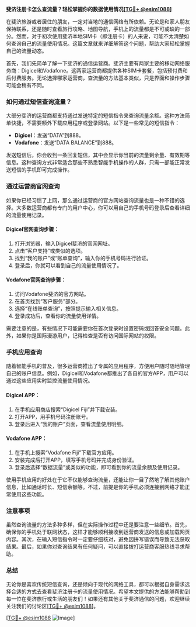 **斐济注册卡怎么查流量？轻松掌握你的数据使用情况[[TG💪+ @esim1088](https://t.me/s/esim1088)]**

在斐济旅游或者居住的朋友，一定对当地的通信网络有所依赖。无论是和家人朋友保持联系，还是随时查看旅行攻略、地图导航，手机上的流量都是不可或缺的一部分。然而，对于初次使用斐济本地SIM卡（即注册卡）的人来说，可能不太清楚如何查询自己的流量使用情况。这篇文章就来详细解答这个问题，帮助大家轻松掌握自己的流量动态。

首先，我们先简单了解一下斐济的通信运营商。斐济主要有两家主要的移动网络服务商：Digicel和Vodafone。这两家运营商都提供各种SIM卡套餐，包括预付费和后付费服务。无论选择哪家运营商，查流量的方法基本类似，只是界面和操作步骤可能会稍有不同。

### 如何通过短信查询流量？

大部分斐济的运营商都支持通过发送特定的短信指令来查询流量余额。这种方法简单快捷，不需要额外下载应用程序或登录网站。以下是一些常见的短信指令：

- **Digicel**：发送“DATA”到888。
- **Vodafone**：发送“DATA BALANCE”到888。

发送短信后，你会收到一条回复短信，其中会显示你当前的流量剩余量、有效期等信息。这种查询方式非常适合那些不熟悉智能手机操作的人群，只需一部能正常发送短信的手机即可完成操作。

### 通过运营商官网查询

如果你已经习惯了上网，那么通过运营商的官方网站查询流量也是一种不错的选择。大多数运营商都有专门的用户中心，你可以用自己的手机号码登录后查看详细的流量使用记录。

#### Digicel官网查询步骤：
1. 打开浏览器，输入Digicel斐济的官网网址。
2. 点击“客户支持”或类似的选项。
3. 找到“我的账户”或“账单查询”，输入你的手机号码进行验证。
4. 登录后，你就可以看到自己的流量使用情况了。

#### Vodafone官网查询步骤：
1. 访问Vodafone斐济的官方网站。
2. 在首页找到“客户服务”部分。
3. 选择“在线账单查询”，按照提示输入相关信息。
4. 登录成功后，查看你的流量使用详情。

需要注意的是，有些情况下可能需要你在首次登录时设置密码或回答安全问题。此外，如果你是国际漫游用户，记得检查是否有访问国际网站的权限。

### 手机应用查询

随着智能手机的普及，很多运营商推出了专属的应用程序，方便用户随时随地管理自己的账户信息。例如，Digicel和Vodafone都推出了各自的官方APP，用户可以通过这些应用实时监控流量使用情况。

#### Digicel APP：
1. 在手机应用商店搜索“Digicel Fiji”并下载安装。
2. 打开APP，用手机号码注册账号。
3. 登录后进入“我的账户”页面，查看流量使用明细。

#### Vodafone APP：
1. 在手机上搜索“Vodafone Fiji”下载官方应用。
2. 安装完成后打开APP，填写手机号码并完成身份验证。
3. 登录后选择“数据流量”或类似的功能，即可看到你的流量余额及使用记录。

使用手机应用的好处在于它不仅能够查询流量，还能让你一目了然地了解其他账户信息，比如通话时长、短信余额等。不过，前提是你的手机必须连接到网络才能正常使用这些功能。

### 注意事项

虽然查询流量的方法多种多样，但在实际操作过程中还是要注意一些细节。首先，确保你的手机处于联网状态，这样才能够顺利接收到运营商发送的信息或加载网页内容。其次，在输入短信指令时一定要仔细核对，避免因拼写错误而导致无法获取结果。最后，如果你对查询结果有任何疑问，可以直接拨打运营商客服热线寻求帮助。

### 总结

无论你是喜欢传统短信查询，还是倾向于现代的网络工具，都可以根据自身需求选择合适的方式去查看斐济注册卡的流量使用情况。希望本文提供的方法能够帮助到每一位在斐济旅行或生活的朋友们！如果还有其他关于斐济通信的问题，欢迎继续关注我们的讨论区[[TG💪+ @esim1088](https://t.me/s/esim1088)]。

[[TG💪+ @esim1088](https://t.me/s/esim1088) ![Image](https://i.postimg.cc/4NQfJmqS/Snipaste-2025-05-13-00-14-12.png)]